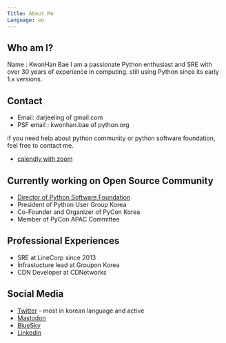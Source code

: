 ```yaml
---
Title: About Me
Language: en
---
```


## Who am I?

Name : KwonHan Bae
I am a passionate Python enthusiast and SRE with over 30 years of experience in computing. still using Python since its early 1.x versions.

## Contact

- Email: darjeeling of gmail.com
- PSF email : kwonhan.bae of python.org

if you need help about python community or python software foundation, feel free to contact me.
- [calendly with zoom](https://calendly.com/kwonhan)

## Currently working on Open Source Community

- [Director of Python Software Foundation](https://www.python.org/psf/board/#id31) 
- President of Python User Group Korea
- Co-Founder and Organizer of PyCon Korea
- Member of PyCon APAC Committee

## Professional Experiences

- SRE at LineCorp since 2013
- Infrastucture lead at Groupon Korea
- CDN Developer at CDNetworks

## Social Media

- [Twitter](https://twitter.com/darjeelingt) - most in korean language and active
- [Mastodon](https://mtd.pythonasia.org/@darjeeling)
- [BlueSky](https://bsky.app/profile/darjeeling.bsky.social)
- [Linkedin](https://www.linkedin.com/in/kwonhanbae/)
